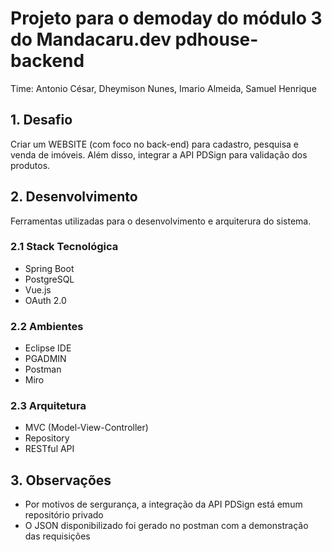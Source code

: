 # Projeto para o demoday do módulo 3 do Mandacaru.dev pdhouse-backend

Time: Antonio César, Dheymison Nunes, Imario Almeida, Samuel Henrique

## 1. Desafio
  Criar um WEBSITE (com foco no back-end) para cadastro, pesquisa e venda de imóveis. Além disso, integrar a API PDSign para validação dos produtos.

## 2. Desenvolvimento
  Ferramentas utilizadas para o desenvolvimento e arquiterura do sistema.

### 2.1 Stack Tecnológica
  * Spring Boot
  * PostgreSQL
  * Vue.js
  * OAuth 2.0
  
### 2.2 Ambientes
  * Eclipse IDE
  * PGADMIN
  * Postman
  * Miro
  
### 2.3 Arquitetura
  * MVC (Model-View-Controller)
  * Repository
  * RESTful API
  
## 3. Observações
  * Por motivos de sergurança, a integração da API PDSign está emum repositório privado
  * O JSON disponibilizado foi gerado no postman com a demonstração das requisições
